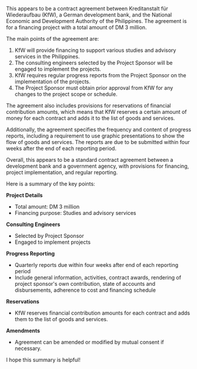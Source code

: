 This appears to be a contract agreement between Kreditanstalt für Wiederaufbau (KfW), a German development bank, and the National Economic and Development Authority of the Philippines. The agreement is for a financing project with a total amount of DM 3 million.

The main points of the agreement are:

1. KfW will provide financing to support various studies and advisory services in the Philippines.
2. The consulting engineers selected by the Project Sponsor will be engaged to implement the projects.
3. KfW requires regular progress reports from the Project Sponsor on the implementation of the projects.
4. The Project Sponsor must obtain prior approval from KfW for any changes to the project scope or schedule.

The agreement also includes provisions for reservations of financial contribution amounts, which means that KfW reserves a certain amount of money for each contract and adds it to the list of goods and services.

Additionally, the agreement specifies the frequency and content of progress reports, including a requirement to use graphic presentations to show the flow of goods and services. The reports are due to be submitted within four weeks after the end of each reporting period.

Overall, this appears to be a standard contract agreement between a development bank and a government agency, with provisions for financing, project implementation, and regular reporting.

Here is a summary of the key points:

**Project Details**

* Total amount: DM 3 million
* Financing purpose: Studies and advisory services

**Consulting Engineers**

* Selected by Project Sponsor
* Engaged to implement projects

**Progress Reporting**

* Quarterly reports due within four weeks after end of each reporting period
* Include general information, activities, contract awards, rendering of project sponsor's own contribution, state of accounts and disbursements, adherence to cost and financing schedule

**Reservations**

* KfW reserves financial contribution amounts for each contract and adds them to the list of goods and services.

**Amendments**

* Agreement can be amended or modified by mutual consent if necessary.

I hope this summary is helpful!